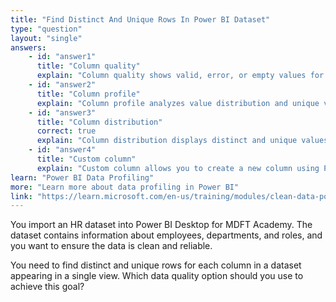 ```yaml
---
title: "Find Distinct And Unique Rows In Power BI Dataset"
type: "question"
layout: "single"
answers:
    - id: "answer1"
      title: "Column quality"
      explain: "Column quality shows valid, error, or empty values for all columns, not distinct and unique values."
    - id: "answer2"
      title: "Column profile"
      explain: "Column profile analyzes value distribution and unique values for a selected column, not all columns in a single view."
    - id: "answer3"
      title: "Column distribution"
      correct: true
      explain: "Column distribution displays distinct and unique values for each column in a single view, making it the best option for this scenario."
    - id: "answer4"
      title: "Custom column"
      explain: "Custom column allows you to create a new column using Power Query, not for checking distinct and unique values."
learn: "Power BI Data Profiling"
more: "Learn more about data profiling in Power BI"
link: "https://learn.microsoft.com/en-us/training/modules/clean-data-power-bi/6-profile-data"
---
```

You import an HR dataset into Power BI Desktop for MDFT Academy. The dataset contains information about employees, departments, and roles, and you want to ensure the data is clean and reliable.

You need to find distinct and unique rows for each column in a dataset appearing in a single view. Which data quality option should you use to achieve this goal?
